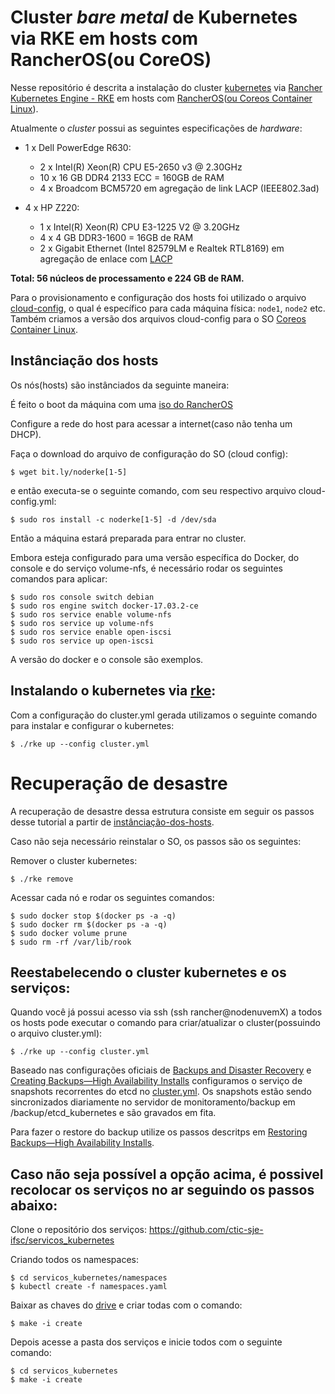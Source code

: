 # Cluster *bare metal* de Kubernetes via RKE em hosts com RancherOS(ou CoreOS)

Nesse repositório é descrita a instalação do cluster [kubernetes](kubernetes.io) via [Rancher Kubernetes Engine - RKE](https://github.com/rancher/rke) em hosts com [RancherOS](https://rancher.com/rancher-os/)([ou Coreos Container Linux](https://coreos.com/os/docs/latest/)). 

Atualmente o _cluster_ possui as seguintes especificações de _hardware_:

* 1 x Dell PowerEdge R630: 
  * 2 x Intel(R) Xeon(R) CPU E5-2650 v3 @ 2.30GHz
  * 10 x 16 GB DDR4 2133 ECC = 160GB de RAM
  * 4 x Broadcom BCM5720 em agregação de link LACP (IEEE802.3ad)
  
* 4 x HP Z220: 
  * 1 x Intel(R) Xeon(R) CPU E3-1225 V2 @ 3.20GHz 
  * 4 x 4 GB DDR3-1600 = 16GB de RAM 
  * 2 x Gigabit Ethernet (Intel 82579LM e Realtek RTL8169) em agregação de enlace com [LACP](https://standards.ieee.org/findstds/standard/802.1AX-2008.html)

__Total: 56 núcleos de processamento e 224 GB de RAM.__

Para o provisionamento e configuração dos hosts foi utilizado o arquivo [cloud-config](http://rancher.com/docs/os/v1.2/en/configuration/#cloud-config), o qual é específico para cada máquina física: `node1`, `node2` etc. Também criamos a versão dos arquivos cloud-config para o SO [Coreos Container Linux](https://coreos.com/os/docs/latest/).

## Instânciação dos hosts

Os nós(hosts) são instânciados da seguinte maneira:

É feito o boot da máquina com uma [iso do RancherOS](http://rancher.com/docs/os/v1.2/en/running-rancheros/server/install-to-disk/) 

Configure a rede do host para acessar a internet(caso não tenha um DHCP).

Faça o download do arquivo de configuração do SO (cloud config):
```
$ wget bit.ly/noderke[1-5]
```

e então executa-se o seguinte comando, com seu respectivo arquivo cloud-config.yml: 

```
$ sudo ros install -c noderke[1-5] -d /dev/sda
```

Então a máquina estará preparada para entrar no cluster.

Embora esteja configurado para uma versão específica do Docker, do console e do serviço volume-nfs, é necessário rodar os seguintes comandos para aplicar:

```
$ sudo ros console switch debian    
$ sudo ros engine switch docker-17.03.2-ce     
$ sudo ros service enable volume-nfs  
$ sudo ros service up volume-nfs 
$ sudo ros service enable open-iscsi 
$ sudo ros service up open-iscsi
```

A versão do docker e o console são exemplos.

## Instalando o kubernetes via [rke](https://github.com/rancher/rke):

Com a configuração do cluster.yml gerada utilizamos o seguinte comando para instalar e configurar o kubernetes:

```
$ ./rke up --config cluster.yml
```


# Recuperação de desastre

A recuperação de desastre dessa estrutura consiste em seguir os passos desse tutorial a partir de [instânciação-dos-hosts](#instânciação-dos-hosts).

Caso não seja necessário reinstalar o SO, os passos são os seguintes:

Remover o cluster kubernetes:   
``` 
$ ./rke remove 
```

Acessar cada nó e rodar os seguintes comandos:
```
$ sudo docker stop $(docker ps -a -q)
$ sudo docker rm $(docker ps -a -q)
$ sudo docker volume prune
$ sudo rm -rf /var/lib/rook
```

## Reestabelecendo o cluster kubernetes e os serviços:

Quando você já possui acesso via ssh (ssh rancher@nodenuvemX) a todos os hosts pode executar o comando para criar/atualizar o cluster(possuindo o arquivo cluster.yml):

```$ ./rke up --config cluster.yml```

Baseado nas configurações oficiais de [Backups and Disaster Recovery](https://rancher.com/docs/rke/v0.1.x/en/etcd-snapshots/) e [Creating Backups—High Availability Installs](https://rancher.com/docs/rancher/v2.x/en/backups/backups/ha-backups/) configuramos o serviço de snapshots recorrentes do etcd no [cluster.yml](cluster.yml). Os snapshots estão sendo sincronizados diariamente no servidor de monitoramento/backup em /backup/etcd_kubernetes e são gravados em fita. 

Para fazer o restore do backup utilize os passos descritps em [Restoring Backups—High Availability Installs](https://rancher.com/docs/rancher/v2.x/en/backups/restorations/ha-restoration/).


## Caso não seja possível a opção acima, é possivel recolocar os serviços no ar seguindo os passos abaixo:

Clone o repositório dos serviços: https://github.com/ctic-sje-ifsc/servicos_kubernetes

Criando todos os namespaces:
```
$ cd servicos_kubernetes/namespaces
$ kubectl create -f namespaces.yaml
```

Baixar as chaves do [drive](https://drive.google.com/drive/folders/0B_KFdN7OB_xwZ1J0SVk2QWNnU3M?usp=sharing) e criar todas com o comando:

```
$ make -i create
```

Depois acesse a pasta dos serviços e inicie todos com o seguinte comando:
```
$ cd servicos_kubernetes
$ make -i create
```





